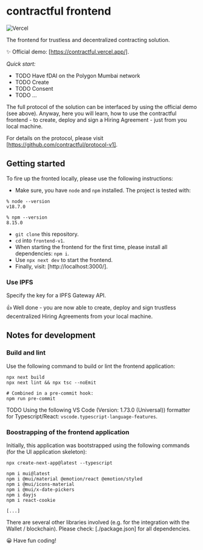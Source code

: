 # contractful frontend

![Vercel](https://vercelbadge.vercel.app/api/[owner]/[repo])

The frontend for trustless and decentralized contracting solution.

✨ Official demo: [https://contractful.vercel.app/].

*Quick start:*

* TODO Have fDAI on the Polygon Mumbai network
* TODO Create
* TODO Consent
* TODO ...

The full protocol of the solution can be interfaced by using the official demo (see above). Anyway, here you will learn, how to use the contractful frontend - to create, deploy and sign a Hiring Agreement - just from you local machine.

For details on the protocol, please visit [https://github.com/contractful/protocol-v1].

## Getting started

To fire up the fronted locally, please use the following instructions:

* Make sure, you have `node` and `npm` installed. The project is tested with:

```
% node --version
v18.7.0

% npm --version
8.15.0
```

* `git clone` this repository.
* `cd` into `frontend-v1`.
* When starting the frontend for the first time, please install all dependencies: `npm i`.
* Use `npx next dev` to start the frontend.
* Finally, visit: [http://localhost:3000/].

### Use IPFS

Specify the key for a IPFS Gateway API.

👍 Well done - you are now able to create, deploy and sign trustless decentralized Hiring Agreements from your local machine.

## Notes for development

### Build and lint

Use the following command to build or lint the frontend application:

```
npx next build
npx next lint && npx tsc --noEmit

# Combined in a pre-commit hook:
npm run pre-commit
```

TODO Using the following VS Code (Version: 1.73.0 (Universal)) formatter for Typescript/React: `vscode.typescript-language-features`.

### Boostrapping of the frontend application

Initially, this application was bootstrapped using the following commands (for the UI application skeleton):

```
npx create-next-app@latest --typescript

npm i mui@latest
npm i @mui/material @emotion/react @emotion/styled
npm i @mui/icons-material
npm i @mui/x-date-pickers
npm i dayjs
npm i react-cookie

[...]
```

There are several other libraries involved (e.g. for the integration with the Wallet / blockchain). Please check: [./package.json] for all dependencies.

😀 Have fun coding!
